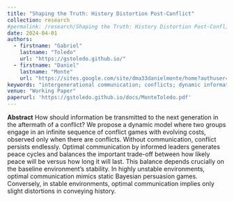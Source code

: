 ```yaml
---
title: "Shaping the Truth: History Distortion Post-Conflict"
collection: research
#permalink: /research/Shaping the Truth: History Distortion Post-Conflict
date: 2024-04-01
authors:
  - firstname: "Gabriel"
    lastname: "Toledo"
    url: "https://gstoledo.github.io/"
  - firstname: "Daniel"
    lastname: "Monte"
    url: "https://sites.google.com/site/dma33danielmonte/home?authuser=0"
keywords: "intergenerational communication; conflicts; dynamic information design"
venue: "Working Paper"
paperurl: 'https://gstoledo.github.io/docs/MonteToledo.pdf'
---
```



**Abstract** How should information be transmitted to the next generation in the aftermath of a
conflict? We propose a dynamic model where two groups engage in an infinite sequence
of conflict games with evolving costs, observed only when there are conflicts. Without
communication, conflict persists endlessly. Optimal communication by informed leaders
generates peace cycles and balances the important trade-off between how likely peace will
be versus how long it will last. This balance depends crucially on the baseline environment’s
stability. In highly unstable environments, optimal communication mimics static
Bayesian persuasion games. Conversely, in stable environments, optimal communication
implies only slight distortions in conveying history.
